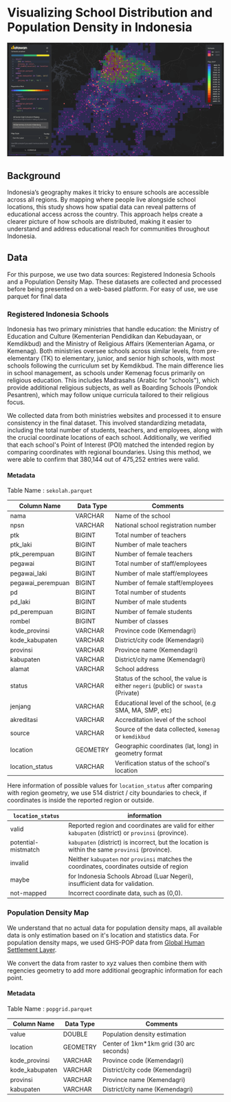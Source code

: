 # Visualizing School Distribution and Population Density in Indonesia

![Schools and Population Grid](./public/og.png)

## Background

Indonesia’s geography makes it tricky to ensure schools are accessible across all regions. By mapping where people live alongside school locations, this study shows how spatial data can reveal patterns of educational access across the country. This approach helps create a clearer picture of how schools are distributed, making it easier to understand and address educational reach for communities throughout Indonesia.

## Data

For this purpose, we use two data sources: Registered Indonesia Schools and a Population Density Map. These datasets are collected and processed before being presented on a web-based platform. For easy of use, we use parquet for final data

### Registered Indonesia Schools

Indonesia has two primary ministries that handle education: the Ministry of Education and Culture (Kementerian Pendidikan dan Kebudayaan, or Kemdikbud) and the Ministry of Religious Affairs (Kementerian Agama, or Kemenag). Both ministries oversee schools across similar levels, from pre-elementary (TK) to elementary, junior, and senior high schools, with most schools following the curriculum set by Kemdikbud. The main difference lies in school management, as schools under Kemenag focus primarily on religious education. This includes Madrasahs (Arabic for "schools"), which provide additional religious subjects, as well as Boarding Schools (Pondok Pesantren), which may follow unique curricula tailored to their religious focus.

We collected data from both ministries websites and processed it to ensure consistency in the final dataset. This involved standardizing metadata, including the total number of students, teachers, and employees, along with the crucial coordinate locations of each school. Additionally, we verified that each school's Point of Interest (POI) matched the intended region by comparing coordinates with regional boundaries. Using this method, we were able to confirm that 380,144 out of 475,252 entries were valid.

#### Metadata

Table Name : `sekolah.parquet`

| Column Name       | Data Type | Comments                                                                          |
| ----------------- | --------- | --------------------------------------------------------------------------------- |
| nama              | VARCHAR   | Name of the school                                                                |
| npsn              | VARCHAR   | National school registration number                                               |
| ptk               | BIGINT    | Total number of teachers                                                          |
| ptk_laki          | BIGINT    | Number of male teachers                                                           |
| ptk_perempuan     | BIGINT    | Number of female teachers                                                         |
| pegawai           | BIGINT    | Total number of staff/employees                                                   |
| pegawai_laki      | BIGINT    | Number of male staff/employees                                                    |
| pegawai_perempuan | BIGINT    | Number of female staff/employees                                                  |
| pd                | BIGINT    | Total number of students                                                          |
| pd_laki           | BIGINT    | Number of male students                                                           |
| pd_perempuan      | BIGINT    | Number of female students                                                         |
| rombel            | BIGINT    | Number of classes                                                                 |
| kode_provinsi     | VARCHAR   | Province code (Kemendagri)                                                        |
| kode_kabupaten    | VARCHAR   | District/city code (Kemendagri)                                                   |
| provinsi          | VARCHAR   | Province name (Kemendagri)                                                        |
| kabupaten         | VARCHAR   | District/city name (Kemendagri)                                                   |
| alamat            | VARCHAR   | School address                                                                    |
| status            | VARCHAR   | Status of the school, the value is either `negeri` (public) or `swasta` (Private) |
| jenjang           | VARCHAR   | Educational level of the school, (e.g SMA, MA, SMP, etc)                          |
| akreditasi        | VARCHAR   | Accreditation level of the school                                                 |
| source            | VARCHAR   | Source of the data collected, `kemenag` or `kemdikbud`                            |
| location          | GEOMETRY  | Geographic coordinates (lat, long) in geometry format                             |
| location_status   | VARCHAR   | Verification status of the school's location                                      |

Here information of possible values for `location_status` after comparing with region geometry, we use 514 district / city boundaries to check, if coordinates is inside the reported region or outside.

| `location_status`   | information                                                                                           |
| ------------------- | ----------------------------------------------------------------------------------------------------- |
| valid               | Reported region and coordinates are valid for either `kabupaten` (district) or `provinsi` (province). |
| potential-mistmatch | `kabupaten` (district) is incorrect, but the location is within the same `provinsi` (province).       |
| invalid             | Neither `kabupaten` nor `provinsi` matches the coordinates, coordinates outside of region             |
| maybe               | for Indonesia Schools Abroad (Luar Negeri), insufficient data for validation.                         |
| not-mapped          | Incorrect coordinate data, such as (0,0).                                                             |

### Population Density Map

We understand that no actual data for population density maps, all available data is only estimation based on it's location and statistics data. For population density maps, we used GHS-POP data from [Global Human Settlement Layer](https://human-settlement.emergency.copernicus.eu/).

We convert the data from raster to xyz values then combine them with regencies geometry to add more additional geographic information for each point.

#### Metadata

Table Name : `popgrid.parquet`

| Column Name    | Data Type | Comments                                 |
| -------------- | --------- | ---------------------------------------- |
| value          | DOUBLE    | Population density estimation            |
| location       | GEOMETRY  | Center of 1km\*1km grid (30 arc seconds) |
| kode_provinsi  | VARCHAR   | Province code (Kemendagri)               |
| kode_kabupaten | VARCHAR   | District/city code (Kemendagri)          |
| provinsi       | VARCHAR   | Province name (Kemendagri)               |
| kabupaten      | VARCHAR   | District/city name (Kemendagri)          |
